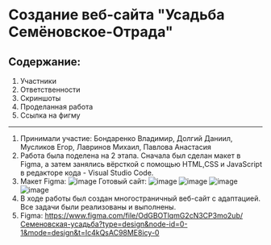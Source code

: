 # Создание веб-сайта "Усадьба Семёновское-Отрада"
## Содержание:
1. Участники
2. Ответственности
3. Скриншоты
4. Проделанная работа
5. Ссылка на фигму
___

1. Принимали участие:
Бондаренко Владимир,
Долгий Даниил,
Мусликов Егор,
Лавринов Михаил,
Павлова Анастасия
3. Работа была поделена на 2 этапа. Сначала был сделан макет в Figma, а затем занялись вёрсткой с помощью HTML,CSS и JavaScript  в  редакторe кода - Visual Studio Code.
4. Макет Figma: 
![image](https://github.com/sfmai-group-projects/web_estate/assets/112934341/f6b65e30-5e81-4b2b-9044-b09a723eb6a8)
Готовый сайт:
![image](https://github.com/sfmai-group-projects/web_estate/assets/112934341/a104da64-0e59-475f-b23b-082b8ddd9c6d)
![image](https://github.com/sfmai-group-projects/web_estate/assets/112934341/830b4e3f-82e7-4ff4-8f6b-778b2cebf231)
![image](https://github.com/sfmai-group-projects/web_estate/assets/112934341/cf283a4a-997c-4eac-914b-ce7897ce8740)
![image](https://github.com/sfmai-group-projects/web_estate/assets/112934341/4cb6afc7-b8a1-4dff-9288-70274901312b)
5. В ходе работы был создан многостраничный веб-сайт c адаптацией. Все задачи были реализованы и выполнены.
6. Figma: 
https://www.figma.com/file/OdGBOTlqmG2cN3CP3mo2ub/Семеновская-усадьба?type=design&node-id=0-1&mode=design&t=Ic4kQsAC98ME8icy-0
